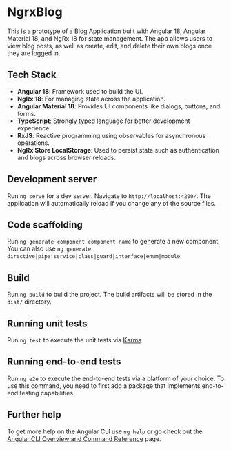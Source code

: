 # NgrxBlog

This is a prototype of a Blog Application built with Angular 18, Angular Material 18, and NgRx 18 for state management. The app allows users to view blog posts, as well as create, edit, and delete their own blogs once they are logged in.

## Tech Stack

- **Angular 18**: Framework used to build the UI.
- **NgRx 18**: For managing state across the application.
- **Angular Material 18**: Provides UI components like dialogs, buttons, and forms.
- **TypeScript**: Strongly typed language for better development experience.
- **RxJS**: Reactive programming using observables for asynchronous operations.
- **NgRx Store LocalStorage**: Used to persist state such as authentication and blogs across browser reloads.

## Development server

Run `ng serve` for a dev server. Navigate to `http://localhost:4200/`. The application will automatically reload if you change any of the source files.

## Code scaffolding

Run `ng generate component component-name` to generate a new component. You can also use `ng generate directive|pipe|service|class|guard|interface|enum|module`.

## Build

Run `ng build` to build the project. The build artifacts will be stored in the `dist/` directory.

## Running unit tests

Run `ng test` to execute the unit tests via [Karma](https://karma-runner.github.io).

## Running end-to-end tests

Run `ng e2e` to execute the end-to-end tests via a platform of your choice. To use this command, you need to first add a package that implements end-to-end testing capabilities.

## Further help

To get more help on the Angular CLI use `ng help` or go check out the [Angular CLI Overview and Command Reference](https://angular.dev/tools/cli) page.
